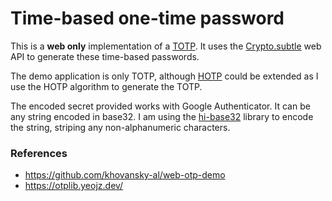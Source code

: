 # Time-based one-time password

This is a **web only** implementation of a [TOTP](https://en.wikipedia.org/wiki/Time-based_one-time_password). It uses the [Crypto.subtle](https://developer.mozilla.org/en-US/docs/Web/API/Crypto/subtle) web API to generate these time-based passwords.

The demo application is only TOTP, although [HOTP](https://en.wikipedia.org/wiki/HMAC-based_one-time_password) could be extended as I use the HOTP algorithm to generate the TOTP.

The encoded secret provided works with Google Authenticator. It can be any string encoded in base32. I am using the [hi-base32](https://github.com/emn178/hi-base32) library to encode the string, striping any non-alphanumeric characters.

### References

- https://github.com/khovansky-al/web-otp-demo
- https://otplib.yeojz.dev/
